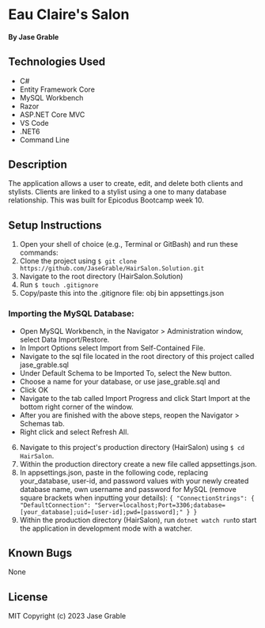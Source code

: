 # Eau Claire's Salon

#### By Jase Grable

## Technologies Used

- C#
- Entity Framework Core
- MySQL Workbench
- Razor
- ASP.NET Core MVC
- VS Code
- .NET6
- Command Line

## Description

The application allows a user to create, edit, and delete both clients and stylists. Clients are linked to a stylist using a one to many database relationship. This was built for Epicodus Bootcamp week 10.

## Setup Instructions

1. Open your shell of choice (e.g., Terminal or GitBash) and run these commands:
2. Clone the project using
   `$ git clone https://github.com/JaseGrable/HairSalon.Solution.git`
3. Navigate to the root directory (HairSalon.Solution)
4. Run `$ touch .gitignore`
5. Copy/paste this into the .gitignore file:
   obj
   bin
   appsettings.json

### Importing the MySQL Database:

- Open MySQL Workbench, in the Navigator > Administration window, select Data Import/Restore.
- In Import Options select Import from Self-Contained File.
- Navigate to the sql file located in the root directory of this project called jase_grable.sql
- Under Default Schema to be Imported To, select the New button.
- Choose a name for your database, or use jase_grable.sql and
- Click OK
- Navigate to the tab called Import Progress and click Start Import at the bottom right corner of the window.
- After you are finished with the above steps, reopen the Navigator > Schemas tab.
- Right click and select Refresh All.

6. Navigate to this project's production directory (HairSalon) using `$ cd HairSalon`.
7. Within the production directory create a new file called appsettings.json.
8. In appsettings.json, paste in the following code, replacing your_database, user-id, and password values with your newly created database name, own username and password for MySQL (remove square brackets when inputting your details):
   `{
  "ConnectionStrings": {
      "DefaultConnection": "Server=localhost;Port=3306;database=[your_database];uid=[user-id];pwd=[password];"
  }
}`
9. Within the production directory (HairSalon), run `dotnet watch run`to start the application in development mode with a watcher.

## Known Bugs

None

## License

MIT Copyright (c) 2023 Jase Grable
